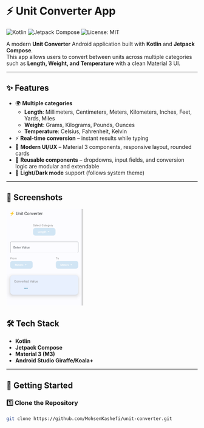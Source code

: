 # ⚡ Unit Converter App

![Kotlin](https://img.shields.io/badge/Kotlin-1.9.0-blue?logo=kotlin&logoColor=white)
![Jetpack Compose](https://img.shields.io/badge/Jetpack%20Compose-Material%203-green?logo=android&logoColor=white)
![License: MIT](https://img.shields.io/badge/License-MIT-yellow.svg)

A modern **Unit Converter** Android application built with **Kotlin** and **Jetpack Compose**.  
This app allows users to convert between units across multiple categories such as **Length, Weight, and Temperature** with a clean Material 3 UI.

---

## ✨ Features
- 🌍 **Multiple categories**  
  - **Length**: Millimeters, Centimeters, Meters, Kilometers, Inches, Feet, Yards, Miles  
  - **Weight**: Grams, Kilograms, Pounds, Ounces  
  - **Temperature**: Celsius, Fahrenheit, Kelvin  
- ⚡ **Real-time conversion** – instant results while typing  
- 🎨 **Modern UI/UX** – Material 3 components, responsive layout, rounded cards  
- 🧩 **Reusable components** – dropdowns, input fields, and conversion logic are modular and extendable  
- 🌙 **Light/Dark mode** support (follows system theme)  

---

## 📸 Screenshots

<img src="UnitConverter.png" width="200"/>

## 🛠️ Tech Stack
- **Kotlin**  
- **Jetpack Compose**  
- **Material 3 (M3)**  
- **Android Studio Giraffe/Koala+**  

---

## 🚀 Getting Started

### 1️⃣ Clone the Repository
```bash
git clone https://github.com/MohsenKashefi/unit-converter.git
